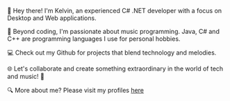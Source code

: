 👋 Hey there! I'm Kelvin, an experienced C# .NET developer with a focus on Desktop and Web applications.

🎹 Beyond coding, I'm passionate about music programming. Java, C# and C++ are programming languages I use for personal hobbies.

💻 Check out my Github for projects that blend technology and melodies.

🌐 Let's collaborate and create something extraordinary in the world of tech and music! 🎵

🔍 More about me? Please visit my profiles [here](https://longkelvin.github.io/)

<!---
LongKelvin/LongKelvin is a ✨ special ✨ repository because its `README.md` (this file) appears on your GitHub profile.
You can click the Preview link to take a look at your changes.
--->
